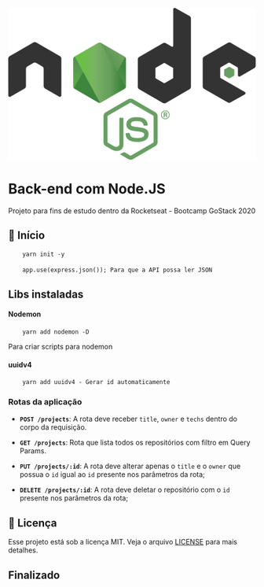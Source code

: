 <p align="center">
  <img  src="./assets/Node.js_logo.svg">
</p>

# Back-end com Node.JS

  Projeto para fins de estudo dentro da Rocketseat - Bootcamp GoStack 2020

## :rocket: Início

        yarn init -y

        app.use(express.json()); Para que a API possa ler JSON

## Libs instaladas

#### Nodemon

        yarn add nodemon -D

Para criar scripts para nodemon

#### uuidv4

        yarn add uuidv4 - Gerar id automaticamente

### Rotas da aplicação

- **`POST /projects`**: A rota deve receber `title`, `owner` e `techs` dentro do corpo da requisição.

- **`GET /projects`**: Rota que lista todos os repositórios com filtro em Query Params.

- **`PUT /projects/:id`**: A rota deve alterar apenas o `title` e o `owner` que possua o `id` igual ao `id` presente nos parâmetros da rota;

- **`DELETE /projects/:id`**: A rota deve deletar o repositório com o `id` presente nos parâmetros da rota;

## :memo: Licença

Esse projeto está sob a licença MIT. Veja o arquivo [LICENSE](LICENSE) para mais detalhes.

## Finalizado